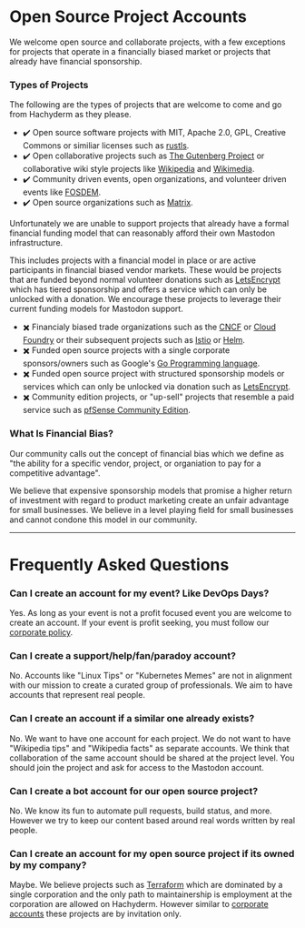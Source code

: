 # Open Source Project Accounts

We welcome open source and collaborate projects, with a few exceptions for projects that operate in a financially biased market or projects that already have financial sponsorship.

### Types of Projects

The following are the types of projects that are welcome to come and go from Hachyderm as they please.


 - :heavy_check_mark: Open source software projects with MIT, Apache 2.0, GPL, Creative Commons or similiar licenses such as [rustls](https://github.com/rustls/rustls).
 - :heavy_check_mark: Open collaborative projects such as [The Gutenberg Project](https://www.gutenberg.org/) or collaborative wiki style projects like [Wikipedia](https://wikipedia.org) and [Wikimedia](https://wikimedia.org). 
 - :heavy_check_mark: Community driven events, open organizations, and volunteer driven events like [FOSDEM](https://fosdem.org/).
 - :heavy_check_mark: Open source organizations such as [Matrix](https://matrix.org).
 

Unfortunately we are unable to support projects that already have a formal financial funding model that can reasonably afford their own Mastodon infrastructure. 

This includes projects with a financial model in place or are active participants in financial biased vendor markets. These would be projects that are funded beyond normal volunteer donations such as [LetsEncrypt](https://letsencrypt.org/sponsors/) which has tiered sponsorship and offers a service which can only be unlocked with a donation. We encourage these projects to leverage their current funding models for Mastodon support.

 - :heavy_multiplication_x: Financialy biased trade organizations such as the [CNCF](https://www.cncf.io/about/join/) or [Cloud Foundry](https://www.cloudfoundry.org/membership/) or their subsequent projects such as [Istio](https://www.cncf.io/projects/istio/) or [Helm](https://www.cncf.io/projects/helm/).
 - :heavy_multiplication_x: Funded open source projects with a single corporate sponsors/owners such as Google's [Go Programming language](https://go.dev/).
 - :heavy_multiplication_x: Funded open source project with structured sponsorship models or services which can only be unlocked via donation such as [LetsEncrypt](https://letsencrypt.org/sponsors/).
 - :heavy_multiplication_x: Community edition projects, or "up-sell" projects that resemble a paid service such as [pfSense Community Edition](https://www.pfsense.org/download/).


### What Is Financial Bias?

Our community calls out the concept of financial bias which we define as "the ability for a specific vendor, project, or organiation to pay for a competitive advantage". 

We believe that expensive sponsorship models that promise a higher return of investment with regard to product marketing create an unfair advantage for small businesses. We believe in a level playing field for small businesses and cannot condone this model in our community.

--- 

# Frequently Asked Questions

### Can I create an account for my event? Like DevOps Days?

Yes. As long as your event is not a profit focused event you are welcome to create an account. If your event is profit seeking, you must follow our [corporate policy](https://github.com/hachyderm/community/blob/main/corporate-accounts.md).

### Can I create a support/help/fan/paradoy account?

No. Accounts like "Linux Tips" or "Kubernetes Memes" are not in alignment with our mission to create a curated group of professionals. We aim to have accounts that represent real people.

### Can I create an account if a similar one already exists?

No. We want to have one account for each project. We do not want to have "Wikipedia tips" and "Wikipedia facts" as separate accounts. We think that collaboration of the same account should be shared at the project level. You should join the project and ask for access to the Mastodon account.

### Can I create a bot account for our open source project? 

No. We know its fun to automate pull requests, build status, and more. However we try to keep our content based around real words written by real people.

### Can I create an account for my open source project if its owned by my company?

Maybe. We believe projects such as [Terraform](https://www.terraform.io/) which are dominated by a single corporation and the only path to maintainership is employment at the corporation are allowed on Hachyderm. However similar to [corporate accounts](https://github.com/hachyderm/community/blob/main/corporate-accounts.md) these projects are by invitation only.
